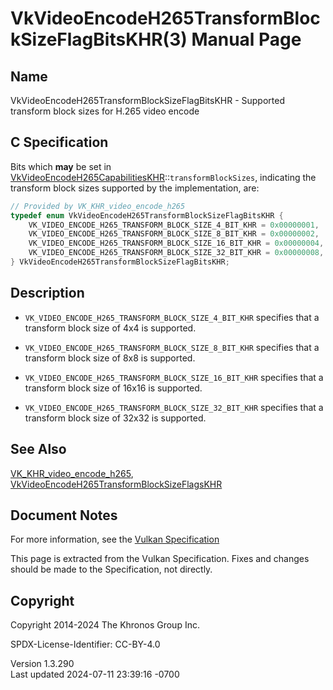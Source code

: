 # VkVideoEncodeH265TransformBlockSizeFlagBitsKHR(3) Manual Page

## Name

VkVideoEncodeH265TransformBlockSizeFlagBitsKHR - Supported transform
block sizes for H.265 video encode



## <a href="#_c_specification" class="anchor"></a>C Specification

Bits which **may** be set in
[VkVideoEncodeH265CapabilitiesKHR](https://registry.khronos.org/vulkan/specs/1.3-extensions/man/html/VkVideoEncodeH265CapabilitiesKHR.html)::`transformBlockSizes`,
indicating the transform block sizes supported by the implementation,
are:

``` c
// Provided by VK_KHR_video_encode_h265
typedef enum VkVideoEncodeH265TransformBlockSizeFlagBitsKHR {
    VK_VIDEO_ENCODE_H265_TRANSFORM_BLOCK_SIZE_4_BIT_KHR = 0x00000001,
    VK_VIDEO_ENCODE_H265_TRANSFORM_BLOCK_SIZE_8_BIT_KHR = 0x00000002,
    VK_VIDEO_ENCODE_H265_TRANSFORM_BLOCK_SIZE_16_BIT_KHR = 0x00000004,
    VK_VIDEO_ENCODE_H265_TRANSFORM_BLOCK_SIZE_32_BIT_KHR = 0x00000008,
} VkVideoEncodeH265TransformBlockSizeFlagBitsKHR;
```

## <a href="#_description" class="anchor"></a>Description

- `VK_VIDEO_ENCODE_H265_TRANSFORM_BLOCK_SIZE_4_BIT_KHR` specifies that a
  transform block size of 4x4 is supported.

- `VK_VIDEO_ENCODE_H265_TRANSFORM_BLOCK_SIZE_8_BIT_KHR` specifies that a
  transform block size of 8x8 is supported.

- `VK_VIDEO_ENCODE_H265_TRANSFORM_BLOCK_SIZE_16_BIT_KHR` specifies that
  a transform block size of 16x16 is supported.

- `VK_VIDEO_ENCODE_H265_TRANSFORM_BLOCK_SIZE_32_BIT_KHR` specifies that
  a transform block size of 32x32 is supported.

## <a href="#_see_also" class="anchor"></a>See Also

[VK_KHR_video_encode_h265](https://registry.khronos.org/vulkan/specs/1.3-extensions/man/html/VK_KHR_video_encode_h265.html),
[VkVideoEncodeH265TransformBlockSizeFlagsKHR](https://registry.khronos.org/vulkan/specs/1.3-extensions/man/html/VkVideoEncodeH265TransformBlockSizeFlagsKHR.html)

## <a href="#_document_notes" class="anchor"></a>Document Notes

For more information, see the <a
href="https://registry.khronos.org/vulkan/specs/1.3-extensions/html/vkspec.html#VkVideoEncodeH265TransformBlockSizeFlagBitsKHR"
target="_blank" rel="noopener">Vulkan Specification</a>

This page is extracted from the Vulkan Specification. Fixes and changes
should be made to the Specification, not directly.

## <a href="#_copyright" class="anchor"></a>Copyright

Copyright 2014-2024 The Khronos Group Inc.

SPDX-License-Identifier: CC-BY-4.0

Version 1.3.290  
Last updated 2024-07-11 23:39:16 -0700
